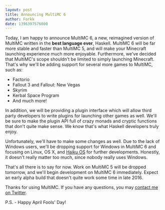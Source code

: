 ```yaml
---
layout: post
title: Announcing MultiMC 6
author: Forkk
date: 1396397576000
---
```


Today, I am happy to announce MultiMC 6, a new, reimagined version of MultiMC written in the **best language ever**, Haskell. MultiMC 6 will be far more stable and faster than MultiMC 5, and will make your Minecraft launching experience much more enjoyable. Furthermore, we've decided that MultiMC's scope shouldn't be limited to simply launching Minecraft. That's why we'll be adding support for several more games to MultiMC, such as:

+ Factorio
+ Fallout 3 and Fallout: New Vegas
+ Skyrim
+ Kerbal Space Program
+ And much more!

In addition, we will be providing a plugin interface which will allow third party developers to write plugins for launching other games as well. We'll be sure to make the plugin API full of crazy monads and cryptic functions that don't quite make sense. We know that's what Haskell developers truly enjoy.

Unfortunately, we'll have to make some changes as well. Due to the lack of Windows users, we'll be dropping support for Windows in MultiMC 6 and focusing on Linux, OS X, and [Haiku OS](https://www.haiku-os.org/) for further developments. Honestly, it doesn't really matter too much, since nobody really uses Windows.

That's all there is to say for now. Work on MultiMC 5 will be dropped tomorrow, and we'll begin development on MultiMC 6 immediately. Expect an early alpha build that doesn't quite work some time in late 2016.

Thanks for using MultiMC. If you have any questions, you may [contact me on Twitter](https://twitter.com/Forkk13).

P.S. - Happy April Fools' Day!


